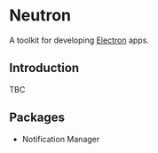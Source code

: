 # Neutron
A toolkit for developing [Electron](http://electron.atom.io/) apps.

## Introduction
TBC

## Packages
- Notification Manager
